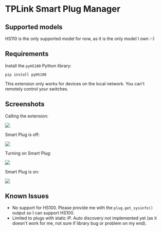 # TPLink Smart Plug Manager

## Supported models

HS110 is the only supported model for now, as it is the only model I own :-)

## Requirements

Install the `pyHS100` Python library:

`pip install pyHS100`

This extension only works for devices on the local network. You can't remotely control your switches.

## Screenshots

Calling the extension:

<img aligh="center" src="https://blog.wains.be/images/ulauncher_tplink_plug.png">

Smart Plug is off:

<img aligh="center" src="https://blog.wains.be/images/ulauncher_tplink_off.png">

Turning on Smart Plug:

<img aligh="center" src="https://blog.wains.be/images/ulauncher_tplink_turned_on.png">

Smart Plug is on:

<img aligh="center" src="https://blog.wains.be/images/ulauncher_tplink_on.png">

## Known Issues

- No support for HS100. Please provide me with the `plug.get_sysinfo()` output so I can support HS100.
- Limited to plugs with static iP. Auto discovery not implemented yet (as it doesn't work for me, not sure if library bug or problem on my end).
